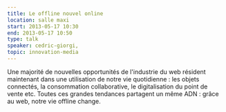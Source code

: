 ```yaml
---
title: Le offline nouvel online
location: salle maxi
start: 2013-05-17 10:30
end: 2013-05-17 10:50
type: talk
speaker: cedric-giorgi,
topic: innovation-media
---
```


Une majorité de nouvelles opportunités de l'industrie du web résident maintenant dans une utilisation de notre vie quotidienne : les objets connectés, la consommation collaborative, le digitalisation du point de vente etc. Toutes ces grandes tendances partagent un même ADN : grâce au web, notre vie offline change.
